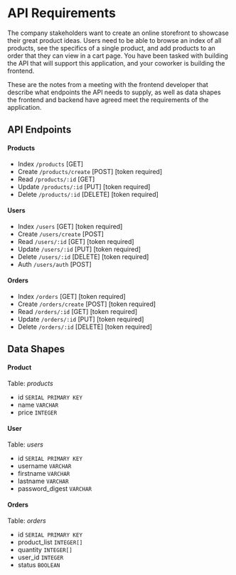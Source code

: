 # API Requirements
The company stakeholders want to create an online storefront to showcase their great product ideas. Users need to be able to browse an index of all products, see the specifics of a single product, and add products to an order that they can view in a cart page. You have been tasked with building the API that will support this application, and your coworker is building the frontend.

These are the notes from a meeting with the frontend developer that describe what endpoints the API needs to supply, as well as data shapes the frontend and backend have agreed meet the requirements of the application. 

## API Endpoints
#### Products
- Index `/products` [GET]
- Create `/products/create` [POST] [token required]
- Read `/products/:id` [GET]
- Update `/products/:id` [PUT] [token required]
- Delete `/products/:id` [DELETE] [token required]

#### Users
- Index `/users` [GET] [token required]
- Create `/users/create` [POST] 
- Read `/users/:id` [GET] [token required]
- Update `/users/:id` [PUT] [token required]
- Delete `/users/:id` [DELETE] [token required]
- Auth `/users/auth` [POST]

#### Orders
- Index `/orders` [GET] [token required]
- Create `/orders/create` [POST] [token required]
- Read `/orders/:id` [GET] [token required]
- Update `/orders/:id` [PUT] [token required]
- Delete `/orders/:id` [DELETE] [token required]

## Data Shapes
#### Product
Table: *products*
- id `SERIAL PRIMARY KEY`
- name `VARCHAR`
- price `INTEGER`

#### User
Table: *users*
- id `SERIAL PRIMARY KEY`
- username `VARCHAR`
- firstname `VARCHAR`
- lastname `VARCHAR`
- password_digest `VARCHAR`

#### Orders
Table: *orders*
- id `SERIAL PRIMARY KEY`
- product_list `INTEGER[]`
- quantity `INTEGER[]`
- user_id `INTEGER`
- status `BOOLEAN`
